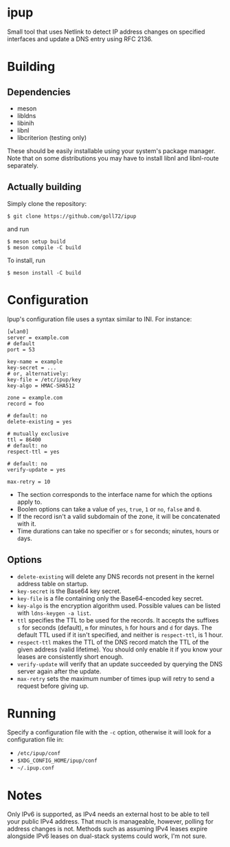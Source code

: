 ipup
====

Small tool that uses Netlink to detect IP address changes
on specified interfaces and update a DNS entry using RFC 2136.

# Building

## Dependencies

 * meson
 * libldns
 * libinih
 * libnl
 * libcriterion (testing only)

These should be easily installable using your system's package manager.
Note that on some distributions you may have to install libnl and
libnl-route separately.

## Actually building

Simply clone the repository:

```
$ git clone https://github.com/goll72/ipup
```

and run

```
$ meson setup build
$ meson compile -C build
```

To install, run

```
$ meson install -C build
```

# Configuration

Ipup's configuration file uses a syntax similar to INI. For instance:

```
[wlan0]
server = example.com
# default
port = 53

key-name = example
key-secret = ...
# or, alternatively:
key-file = /etc/ipup/key
key-algo = HMAC-SHA512

zone = example.com
record = foo

# default: no
delete-existing = yes

# mutually exclusive
ttl = 86400
# default: no
respect-ttl = yes

# default: no
verify-update = yes

max-retry = 10
```

 - The section corresponds to the interface name for which the options apply to.
 - Boolen options can take a value of `yes`, `true`, `1` or `no`, `false` and `0`.
 - If the record isn't a valid subdomain of the zone, it will be concatenated with it.
 - Time durations can take no specifier or `s` for seconds; `m`inutes, `h`ours or `d`ays.

## Options

 - `delete-existing` will delete any DNS records not present in the kernel
    address table on startup.
 - `key-secret` is the Base64 key secret.
 - `key-file` is a file containing only the Base64-encoded key secret.
 - `key-algo` is the encryption algorithm used. Possible values can be listed with
    `ldns-keygen -a list`.
 - `ttl` specifies the TTL to be used for the records. It accepts the suffixes
    `s` for seconds (default), `m` for minutes, `h` for hours and `d` for days.
    The default TTL used if it isn't specified, and neither is `respect-ttl`, is 1 hour.
 - `respect-ttl` makes the TTL of the DNS record match the TTL of the given
    address (valid lifetime). You should only enable it if you know your leases are
    consistently short enough.
 - `verify-update` will verify that an update succeeded by querying the DNS server
    again after the update.
 - `max-retry` sets the maximum number of times ipup will retry to send a request
    before giving up.

# Running

Specify a configuration file with the `-c` option, otherwise it will
look for a configuration file in:

 * `/etc/ipup/conf`
 * `$XDG_CONFIG_HOME/ipup/conf`
 * `~/.ipup.conf`

# Notes

Only IPv6 is supported, as IPv4 needs an external host to be able to tell your
public IPv4 address. That much is manageable, however, polling for address
changes is not. Methods such as assuming IPv4 leases expire alongside IPv6
leases on dual-stack systems could work, I'm not sure.
